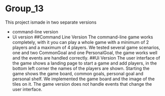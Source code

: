 # Group_13
This project ismade in two separate versions
- command-line version
- Ui version
##Command Line Version
The command-line game works completely, with it you can play a whole game
with a minimum of 2 players and a maximum of 4 players.
We tested several game scenarios, one and two CommonGoal and one
PersonalGoal, the game works well and the events are handled correctly.
##Ui Version
The user interface of the game shows a landing page to start a game and add
players, in the bottom left corner the names of the players are shown.
Starting the game shows the game board, common goals, personal goal and
personal shelf.
We implemented the game board and the image of the tiles on it.
The game version does not handle events that change the user interface.
